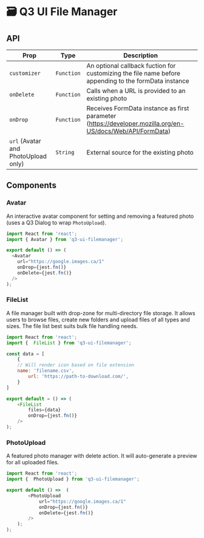 # 🗃️ Q3 UI File Manager

## API

| Prop                                | Type       | Description                                                                                               |
| ----------------------------------- | ---------- | --------------------------------------------------------------------------------------------------------- |
| `customizer`                        | `Function` | An optional callback fuction for customizing the file name before appending to the formData instance      |
| `onDelete`                          | `Function` | Calls when a URL is provided to an existing photo                                                         |
| `onDrop`                            | `Function` | Receives FormData instance as first parameter (https://developer.mozilla.org/en-US/docs/Web/API/FormData) |
| `url` (Avatar and PhotoUpload only) | `String`   | External source for the existing photo                                                                    |

## Components

### Avatar

An interactive avatar component for setting and removing a
featured photo (uses a Q3 Dialog to wrap `PhotoUpload`).

```javascript
import React from 'react';
import { Avatar } from 'q3-ui-filemanager';

export default () => (
  <Avatar
    url="https://google.images.ca/1"
    onDrop={jest.fn()}
    onDelete={jest.fn()}
  />
);
```

### FileList

A file manager built with drop-zone for multi-directory file
storage. It allows users to browse files, create new folders
and upload files of all types and sizes. The file list best
suits bulk file handling needs.

```javascript
import React from 'react';
import {  FileList } from 'q3-ui-filemanager';

const data = [
	{
    // Will render icon based on file extension
    name: 'filename.csv',
		url: 'https://path-to-download.com/',
	}
]

export default = () => (
	<FileList
		files={data}
		onDrop={jest.fn()}
	/>
);

```

### PhotoUpload

A featured photo manager with delete action. It will
auto-generate a preview for all uploaded files.

```javascript
import React from 'react';
import {  PhotoUpload } from 'q3-ui-filemanager';

export default () =>  (
		<PhotoUpload
			url="https://google.images.ca/1"
			onDrop={jest.fn()}
			onDelete={jest.fn()}
		/>
	);
);
```
